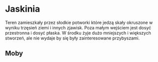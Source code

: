 # Jaskinia

Teren zamieszkały przez słodkie potworki które jedzą skały okruszone w wyniku trzęsień ziemi i innych zjawisk. Poza małym wejściem jest dosyć przestronna i dosyć płaska. W środku żyje dużo mniejszych i większych stworzeń, ale nie wydaje by się były zainteresowane przybyszami.

## Moby

